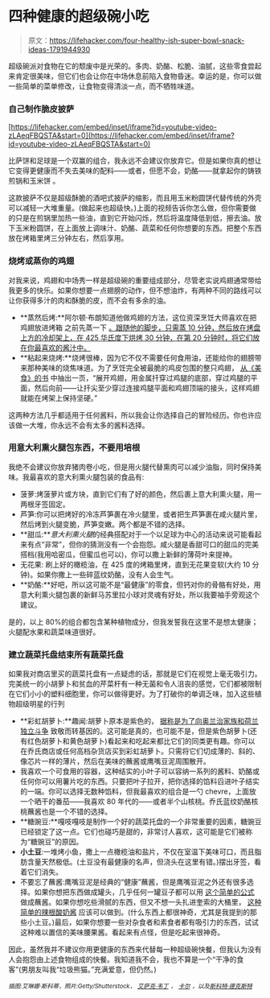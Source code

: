 # 四种健康的超级碗小吃

> 原文：<https://lifehacker.com/four-healthy-ish-super-bowl-snack-ideas-1791944930>

超级碗派对食物在它的颓废中是光荣的。多肉、奶酪、松脆、油腻，这些零食尝起来肯定很美味，但它们也会让你在中场休息前陷入食物昏迷。幸运的是，你可以做一些简单的菜单修改，让食物变得清淡一点，而不牺牲味道。



### 自己制作脆皮披萨

 [https://lifehacker.com/embed/inset/iframe?id=youtube-video-zLAeqFBQSTA&start=0](https://lifehacker.com/embed/inset/iframe?id=youtube-video-zLAeqFBQSTA&start=0) 

比萨饼和足球是一个双赢的组合，我永远不会建议你放弃它。但是如果你真的想让它变得更健康而不失去美味的配料——或者，但愿不会，奶酪——就拿起你的铸铁煎锅和玉米饼 。

这款披萨不仅是超级酥脆的酒吧式披萨的缩影，而且用玉米粉圆饼代替传统的外壳可以减轻一大堆重量。(做起来也超级快。)上面的视频告诉你怎么做，但你需要做的只是在煎锅里加热一些油，直到它开始闪烁，然后将温度降低到低，擦去油。放下玉米粉圆饼，在上面放上调味汁、奶酪、蔬菜和任何你想要的东西。把整个东西放在烤箱里烤三分钟左右，然后享用。

### 烧烤或蒸你的鸡翅

对我来说，鸡翅和中场秀一样是超级碗的重要组成部分，尽管老实说鸡翅通常带给我更多的快乐。如果你想要一点翅膀的动作，但不想油炸，有两种不同的路线可以让你获得多汁的肉和酥脆的皮，而不会有多余的油。

*   **蒸然后烤:**阿尔顿·布朗知道他做鸡翅的方法，这位资深烹饪大师喜欢在把鸡翅放进烤箱 之前先蒸一下 [。跟随他的脚步，只需蒸 10 分钟，然后放在烤盘上方的冷却架上，在 425 华氏度下烘烤 30 分钟，在第 20 分钟时，将它们放在你最喜欢的酱汁中。](http://lifehacker.com/alton-browns-secret-to-super-crispy-baked-chicken-wings-1787371537)
*   **粘起来烧烤:**烧烤很棒，因为它不仅不需要任何食用油，还能给你的翅膀带来那种美味的烧焦味道。为了烹饪完全被最脆的鸡皮包围的整只鸡翅， [从《美食》的书](http://skillet.lifehacker.com/skewer-and-grill-chicken-wings-for-most-delicious-cris-1785323298) 中抽出一页，“展开鸡翅，用金属扦穿过鸡腿的底部，穿过鸡腿的平面，然后向前——让扦尖至少穿过连接鸡腿平面和鸡翅顶端的接头，这样鸡翅就能在烤架上保持坚硬。”

这两种方法几乎都适用于任何酱料，所以我会让你选择自己的冒险经历。你也许应该做一大堆，你永远不会有太多的酱料选择。

### 用意大利熏火腿包东西，不要用培根

我绝不会建议你放弃猪肉卷小吃，但是用火腿代替熏肉可以减少油脂，同时保持美味。我最喜欢的意大利熏火腿包装的食品有:

*   菠萝:烤菠萝片或方块，直到它们有了好的颜色，然后裹上意大利熏火腿，用一两根牙签固定。
*   芦笋:你可以把烤好的冷冻芦笋裹在冷火腿里，或者把生芦笋裹在咸火腿片里，然后烤到火腿变脆，芦笋变嫩。两个都是不错的选择。
*   **甜瓜:***意大利熏火腿*的经典搭配对于一个以足球为中心的活动来说可能看起来有点“非常”，但你的猜测没有一个会抱怨。咸火腿是香甜可口的甜瓜的完美搭档(我用哈密瓜，但蜜瓜也可以)，你可以撒上新鲜的薄荷叶来提神。
*   无花果: 刷上好的橄榄油，在 425 度的烤箱里烤，直到无花果变软(大约 10 分钟)。如果你撒上一些碎蓝纹奶酪，没有人会生气。
*   **奶酪:**好吧，所以这可能不是“最健康”的零食，但钙对你的骨骼有好处，用意大利熏火腿包裹的新鲜马苏里拉小球对灵魂有好处，所以我要袖手旁观这个建议。

是的，以上 80%的组合都包含某种植物成分，但我发誓我在这里不是想太健康；火腿配水果和蔬菜味道很好。

### 建立蔬菜托盘结束所有蔬菜托盘

如果我对商店里买的蔬菜托盘有一点疑虑的话，那就是它们在视觉上毫无吸引力。完美统一的小胡萝卜和贫血的芹菜杆有一种无菌和令人沮丧的感觉，它们都被限制在它们小小的塑料细胞里，你可以做得更好。为了打破你的单调乏味，加入这些植物超级明星的行列

*   **彩虹胡萝卜:**趣闻:胡萝卜原本是紫色的， [据称是为了向奥兰治家族和荷兰独立斗争](http://www.todayifoundout.com/index.php/2010/04/carrots-used-to-be-purple-before-the-17th-century/) 致敬而转基因的。这可能是真的，也可能不是，但是紫色胡萝卜(还有红色胡萝卜和黄色胡萝卜)看起来和吃起来都比它们的同类更有趣。你可以在乔氏商店或任何高档杂货店买到彩虹胡萝卜。只需将它们切成薄的、斜的、像芯片一样的薄片，然后在美味的蘸酱或鹰嘴豆泥周围散开。
*   我喜欢一个可食用的容器，这种结实的小叶子可以容纳一系列的酱料、奶酪或任何你可以用薯片吃的东西。只要把叶子拉开，把你选择的馅料舀进叶子结实的一端。你可以选择无数种馅料，但我最喜欢的组合是一勺 chevre，上面放一个晒干的番茄——我喜欢 80 年代的——或者半个山核桃。乔氏蓝纹奶酪核桃蘸酱也是一个不错的选择。
*   **糖豌豆:**嘎吱嘎吱是制作一个好的蔬菜托盘的一个非常重要的因素，糖豌豆已经锁定了这一点。它们也碰巧是甜的，非常讨人喜欢，这可能是它们被称为“糖豌豆”的原因。
*   **小土豆**:一堆烤小鱼，撒上一点橄榄油和盐片，不仅在室温下美味可口，而且脂肪含量天然极低。(土豆没有最健康的名声，但浇头在这里有错。)摆出牙签，看着它们消失。
*   不要忘了蘸酱:鹰嘴豆泥是经典的“健康”蘸酱，但是鹰嘴豆泥之外还有很多选择。如果你想把东西做成罐头，几乎任何一罐豆子都可以用 [这个简单的公式](http://skillet.lifehacker.com/make-a-variety-of-different-delicious-bean-dips-with-t-1789229207) 做成蘸酱。如果你想吃些滑腻的东西，但又不想一头扎进奎索的大桶里， [这种简单的辣根酸奶酱](http://lifehacker.com/make-this-super-easy-horseradish-yogurt-sauce-and-dip-e-1790638981) 应该可以做到。(什么东西上都很神奇，尤其是我提到的那些小土豆。)最后，如果你想要一些对杂食者和素食者都有吸引力的东西，试试这种难以置信的美味腰果酱。看起来有点怪，但是吃起来很神奇。

因此，虽然我并不建议你用更健康的东西来代替每一种超级碗快餐，但我认为没有人会抱怨由上述食物组成的快餐。我知道我不会，我也不算是一个“干净的食客”(男朋友叫我“垃圾熊猫。”充满爱意，但仍然。)

*<small>插图:艾琳娜·斯科蒂，照片:Getty/Shutterstock，</small>* [*<small>艾萨克·韦丁</small>*](https://www.flickr.com/photos/izik/4886028549/) *<small>，</small>* [*<small>卡尔</small>*](https://www.flickr.com/photos/cyoungdale3/5759681499/) *<small>，以及</small>*[*<small>斯科特·德克斯特</small>*](https://www.flickr.com/photos/ampersandyslexia/20381246665/)